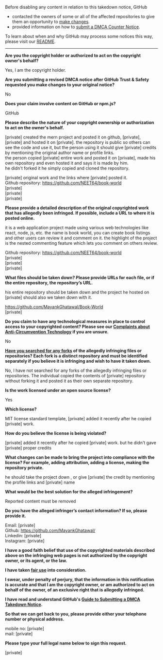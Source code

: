 Before disabling any content in relation to this takedown notice, GitHub
- contacted the owners of some or all of the affected repositories to give them an opportunity to [make changes](https://docs.github.com/en/github/site-policy/dmca-takedown-policy#a-how-does-this-actually-work).
- provided information on how to [submit a DMCA Counter Notice](https://docs.github.com/en/articles/guide-to-submitting-a-dmca-counter-notice).

To learn about when and why GitHub may process some notices this way, please visit our [README](https://github.com/github/dmca/blob/master/README.md#anatomy-of-a-takedown-notice).

---

**Are you the copyright holder or authorized to act on the copyright owner's behalf?**

Yes, I am the copyright holder.

**Are you submitting a revised DMCA notice after GitHub Trust & Safety requested you make changes to your original notice?**

No

**Does your claim involve content on GitHub or npm.js?**

GitHub

**Please describe the nature of your copyright ownership or authorization to act on the owner's behalf.**

[private] created the mern project and posted it on github, [private], [private] and hosted it on [private]. the repository is public so others can see the code and use it, but the person using it should give [private] credits by mentioning the original author name or profile links.  
the person copied [private] entire work and posted it on [private], made his own repository and even hosted it and says it is made by him.  
he didn't forked it he simply copied and cloned the repository.

[private] original work and the links where [private] posted it.  
Github repository: https://github.com/NEET64/book-world  
[private]  
[private]  
[private]  

**Please provide a detailed description of the original copyrighted work that has allegedly been infringed. If possible, include a URL to where it is posted online.**

it is a web application project made using various web technologies like react, node, js, etc. the name is book world, you can create book listings and other users can review it and comment on it. the highlight of the project is the nested commenting feature which lets you comment on others review.

Github repository: https://github.com/NEET64/book-world  
[private]  
[private]  
[private]

**What files should be taken down? Please provide URLs for each file, or if the entire repository, the repository’s URL.**

his entire repository should be taken down and the project he hosted on [private] should also we taken down with it.

https://github.com/MayankGhatawal/Book-World  
[private]

**Do you claim to have any technological measures in place to control access to your copyrighted content? Please see our <a href="https://docs.github.com/articles/guide-to-submitting-a-dmca-takedown-notice#complaints-about-anti-circumvention-technology">Complaints about Anti-Circumvention Technology</a> if you are unsure.**

No

**<a href="https://docs.github.com/articles/dmca-takedown-policy#b-what-about-forks-or-whats-a-fork">Have you searched for any forks</a> of the allegedly infringing files or repositories? Each fork is a distinct repository and must be identified separately if you believe it is infringing and wish to have it taken down.**

No, I have not searched for any forks of the allegedly infringing files or repositories. The individual copied the contents of [private] repository without forking it and posted it as their own separate repository.

**Is the work licensed under an open source license?**

Yes

**Which license?**

MIT license standard template, [private] added it recently after he copied [private] work.

**How do you believe the license is being violated?**

[private] added it recently after he copied [private] work. but he didn't gave [private] proper credits

**What changes can be made to bring the project into compliance with the license? For example, adding attribution, adding a license, making the repository private.**

he should take the project down , or give [private] the credit by mentioning the profile links and [private] name

**What would be the best solution for the alleged infringement?**

Reported content must be removed

**Do you have the alleged infringer’s contact information? If so, please provide it.**

Email: [private]  
Github: https://github.com/MayankGhatawal/  
Linkedin: [private]  
Instagram: [private]  

**I have a good faith belief that use of the copyrighted materials described above on the infringing web pages is not authorized by the copyright owner, or its agent, or the law.**

**I have taken <a href="https://www.lumendatabase.org/topics/22">fair use</a> into consideration.**

**I swear, under penalty of perjury, that the information in this notification is accurate and that I am the copyright owner, or am authorized to act on behalf of the owner, of an exclusive right that is allegedly infringed.**

**I have read and understand GitHub's <a href="https://docs.github.com/articles/guide-to-submitting-a-dmca-takedown-notice/">Guide to Submitting a DMCA Takedown Notice</a>.**

**So that we can get back to you, please provide either your telephone number or physical address.**

mobile no: [private]  
mail: [private]  

**Please type your full legal name below to sign this request.**

[private]  
